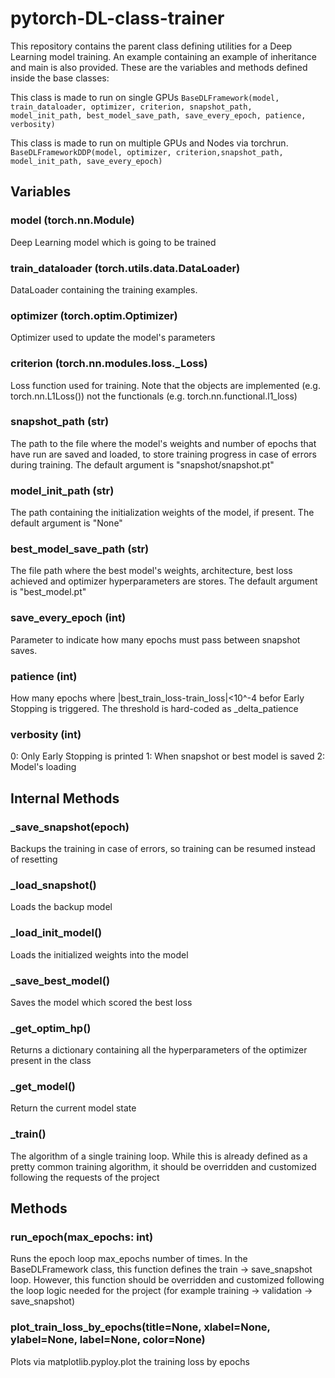 # pytorch-DL-class-trainer

This repository contains the parent class defining utilities for a Deep Learning model training. An example containing an example of inheritance and main is also provided. These are the variables and methods defined inside the base classes:


This class is made to run on single GPUs
`BaseDLFramework(model, train_dataloader, optimizer, criterion, snapshot_path, model_init_path, best_model_save_path, save_every_epoch, patience, verbosity)`


This class is made to run on multiple GPUs and Nodes via torchrun.
`BaseDLFrameworkDDP(model, optimizer, criterion,snapshot_path, model_init_path, save_every_epoch)`

## Variables

### model (torch.nn.Module)
Deep Learning model which is going to be trained

### train_dataloader (torch.utils.data.DataLoader)
DataLoader containing the training examples.

### optimizer (torch.optim.Optimizer)
Optimizer used to update the model's parameters 

### criterion (torch.nn.modules.loss._Loss)
Loss function used for training. Note that the objects are implemented (e.g. torch.nn.L1Loss()) not the functionals (e.g. torch.nn.functional.l1_loss)

### snapshot_path (str)
The path to the file where the model's weights and number of epochs that have run are saved and loaded, to store training progress in case of errors during training. The default argument is "snapshot/snapshot.pt"

### model_init_path (str)
The path containing the initialization weights of the model, if present. The default argument is "None"

### best_model_save_path (str)
The file path where the best model's weights, architecture, best loss achieved and optimizer hyperparameters are stores. The default argument is "best_model.pt"

### save_every_epoch (int)
Parameter to indicate how many epochs must pass between snapshot saves.

### patience (int)
How many epochs where |best_train_loss-train_loss|<10^-4 befor Early Stopping is triggered. The threshold is hard-coded as _delta_patience

### verbosity (int)
0: Only Early Stopping is printed
1: When snapshot or best model is saved
2: Model's loading

## Internal Methods

### _save_snapshot(epoch)
Backups the training in case of errors, so training can be resumed instead of resetting

### _load_snapshot()
Loads the backup model

### _load_init_model()
Loads the initialized weights into the model

### _save_best_model()
Saves the model which scored the best loss

### _get_optim_hp()
Returns a dictionary containing all the hyperparameters of the optimizer present in the class

### _get_model()
Return the current model state

### _train()
The algorithm of a single training loop. While this is already defined as a pretty common training algorithm, it should be overridden and customized following the requests of the project

## Methods

### run_epoch(max_epochs: int)
Runs the epoch loop max_epochs number of times. In the BaseDLFramework class, this function defines the train -> save_snapshot loop. However, this function should be overridden and customized following the loop logic needed for the project (for example training -> validation -> save_snapshot)

### plot_train_loss_by_epochs(title=None, xlabel=None, ylabel=None, label=None, color=None)
Plots via matplotlib.pyploy.plot the training loss by epochs
